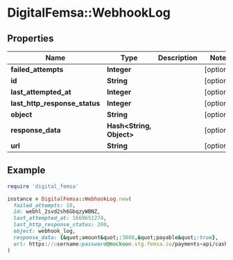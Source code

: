 # DigitalFemsa::WebhookLog

## Properties

| Name | Type | Description | Notes |
| ---- | ---- | ----------- | ----- |
| **failed_attempts** | **Integer** |  | [optional] |
| **id** | **String** |  | [optional] |
| **last_attempted_at** | **Integer** |  | [optional] |
| **last_http_response_status** | **Integer** |  | [optional] |
| **object** | **String** |  | [optional] |
| **response_data** | **Hash&lt;String, Object&gt;** |  | [optional] |
| **url** | **String** |  | [optional] |

## Example

```ruby
require 'digital_femsa'

instance = DigitalFemsa::WebhookLog.new(
  failed_attempts: 10,
  id: webhl_2svd2sh6GbqzyWBNZ,
  last_attempted_at: 1669651274,
  last_http_response_status: 200,
  object: webhook_log,
  response_data: {&quot;amount&quot;:3000,&quot;payable&quot;:true},
  url: https://username:password@mockoon.stg.femsa.io/payments-api/cash/merchant_approval
)
```

